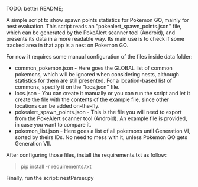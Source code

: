 TODO: better README;

A simple script to show spawn points statistics for Pokemon GO, mainly for nest evaluation.
This script reads an "pokealert_spawn_points.json" file, which can be generated by the PokeAlert scanner tool (Android), and presents its data in a more readable way. Its main use is to check if some tracked area in that app is a nest on Pokemon GO.

For now it requires some manual configuration of the files inside data folder:
- common_pokemon.json - Here goes the GLOBAL list of common pokemons, which will be ignored when considering nests, although statistics for them are still presented. For a location-based list of commons, specify it on the "locs.json" file.
- locs.json - You can create it manually or you can run the script and let it create the file with the contents of the example file, since other locations can be added on-the-fly.
- pokealert_spawn_points.json - This is the file you will need to export from the PokeAlert scanner tool (Android). An example file is provided, in case you want to compare it.
- pokemon_list.json - Here goes a list of all pokemons until Generation VI, sorted by theirs IDs. No need to mess with it, unless Pokemon GO gets Generation VII.

After configuring those files, install the requirements.txt as follow:
> pip install -r requirements.txt

Finally, run the script: nestParser.py

